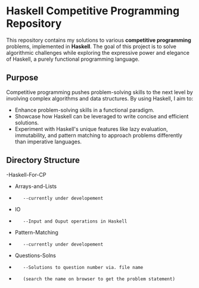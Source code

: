 # Haskell Competitive Programming Repository

This repository contains my solutions to various **competitive programming** problems, implemented in **Haskell**. The goal of this project is to solve algorithmic challenges while exploring the expressive power and elegance of Haskell, a purely functional programming language.

## Purpose

Competitive programming pushes problem-solving skills to the next level by involving complex algorithms and data structures. By using Haskell, I aim to:

- Enhance problem-solving skills in a functional paradigm.
- Showcase how Haskell can be leveraged to write concise and efficient solutions.
- Experiment with Haskell's unique features like lazy evaluation, immutability, and pattern matching to approach problems differently than imperative languages.

## Directory Structure

-Haskell-For-CP
-    Arrays-and-Lists
-        --currently under developement
-    IO
-        --Input and Ouput operations in Haskell
-    Pattern-Matching
-        --currently under developement
-    Questions-Solns
-        --Solutions to question number via. file name 
-        (search the name on browser to get the problem statement)